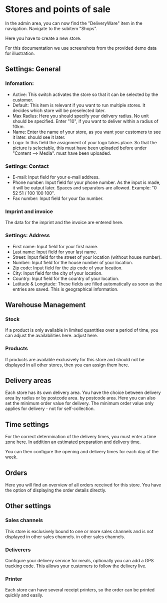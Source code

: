 #  Stores and points of sale

In the admin area, you can now find the "DeliveryWare" item in the navigation. Navigate to the subitem "Shops".

Here you have to create a new store.

For this documentation we use screenshots from the provided demo data for illustration.


## Settings: General

### Infomation:

- Active: This switch activates the store so that it can be selected by the customer.
- Default: This item is relevant if you want to run multiple stores. It decides which store will be preselected later.
- Max Radius: Here you should specify your delivery radius.
  No unit should be specified. Enter "10",
  if you want to deliver within a radius of 10km.
- Name: Enter the name of your store, as you want your customers to see it later.
  should see it later.
- Logo: In this field the assignment of your logo takes place.
  So that the picture is selectable, this must have been uploaded before under "Content ==> Media".
  must have been uploaded.

  
### Settings: Contact

- E-mail: Input field for your e-mail address.
- Phone number: Input field for your phone number.
  As the input is made, it will be output later. Spaces and separators are allowed.
  Example: "0 52 51 / 100 100 100".
- Fax number: Input field for your fax number.

### Imprint and invoice

The data for the imprint and the invoice are entered here.

### Settings: Address

- First name: Input field for your first name.
- Last name: Input field for your last name.
- Street: Input field for the street of your location (without house number).
- Number: Input field for the house number of your location.
- Zip code: Input field for the zip code of your location.
- City: Input field for the city of your location.
- Country: Input field for the country of your location.
- Latitude & Longitude: These fields are filled automatically as soon as the entries are saved. This is geographical information.

## Warehouse Management

### Stock

If a product is only available in limited quantities over a period of time, you can adjust the availabilities here.
adjust here.

### Products

If products are available exclusively for this store and should not be displayed in all other stores,
then you can assign them here.

## Delivery areas

Each store has its own delivery area. You have the choice between delivery area by radius or by postcode area.
by postcode area. Here you can also set the minimum order value for delivery.
The minimum order value only applies for delivery - not for self-collection.

## Time settings

For the correct determination of the delivery times, you must enter a time zone here. In addition
an estimated preparation and delivery time.

You can then configure the opening and delivery times for each day of the week.

## Orders

Here you will find an overview of all orders received for this store. You
have the option of displaying the order details directly.

## Other settings

### Sales channels

This store is exclusively bound to one or more sales channels and is not displayed in other sales channels.
in other sales channels.

### Deliverers

Configure your delivery service for meals, optionally you can add a GPS tracking code.
This allows your customers to follow the delivery live.

### Printer

Each store can have several receipt printers, so the order can be printed quickly and easily.



